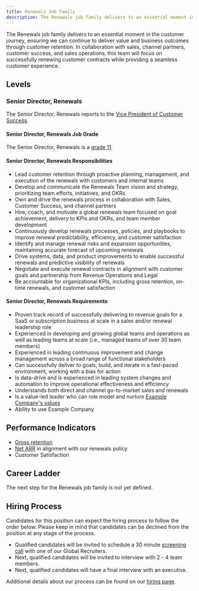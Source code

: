 ```yaml
---
title: Renewals Job Family
description: The Renewals job family delivers to an essential moment in the customer journey, ensuring we can continue to deliver value and business outcomes through customer retention.
---
```

The Renewals job family delivers to an essential moment in the customer journey, ensuring we can continue to deliver value and business outcomes through customer retention. In collaboration with sales, channel partners, customer success, and sales operations, this team will focus on successfully renewing customer contracts while providing a seamless customer experience.

## Levels

### Senior Director, Renewals

The Senior Director, Renewals reports to the [Vice President of Customer Success](/job-families/sales/vp-of-customer-success/).

#### Senior Director, Renewals Job Grade

The Senior Director, Renewals is a [grade 11](/handbook/total-rewards/compensation/compensation-calculator/#example_company-job-grades).

#### Senior Director, Renewals Responsibilities

- Lead customer retention through proactive planning, management, and execution of the renewals with customers and internal teams
- Develop and communicate the Renewals Team vision and strategy, prioritizing team efforts, initiatives, and OKRs
- Own and drive the renewals process in collaboration with Sales, Customer Success, and channel partners
- Hire, coach, and motivate a global renewals team focused on goal achievement, delivery to KPIs and OKRs, and team member development
- Continuously develop renewals processes, policies, and playbooks to improve renewal predictability, efficiency, and customer satisfaction
- Identify and manage renewal risks and expansion opportunities, maintaining accurate forecast of upcoming renewals
- Drive systems, data, and product improvements to enable successful renewals and predictive visibility of renewals
- Negotiate and execute renewal contracts in alignment with customer goals and partnership from Revenue Operations and Legal
- Be accountable for organizational KPIs, including gross retention, on-time renewals, and customer satisfaction

#### Senior Director, Renewals Requirements

- Proven track record of successfully delivering to revenue goals for a SaaS or subscription business at scale in a sales and/or renewal leadership role
- Experienced in developing and growing global teams and operations as well as leading teams at scale (i.e., managed teams of over 30 team members)
- Experienced in leading continuous improvement and change management across a broad range of functional stakeholders
- Can successfully deliver to goals, build, and iterate in a fast-paced environment, working with a bias for action
- Is data-drive and is experienced in leading system changes and automation to improve operational effectiveness and efficiency
- Understands both direct and channel go-to-market sales and renewals
- Is a value-led leader who can role model and nurture [Example Company's values](/handbook/values/)
- Ability to use Example Company

## Performance Indicators

- [Gross retention](https://docs.google.com/document/d/1UaKPTQePAU1RxtGSVb-BujdKiPVoepevrRh8q5bvbBg/edit#heading=h.yycfjurntovz)
- [Net ARR](https://docs.google.com/document/d/1UaKPTQePAU1RxtGSVb-BujdKiPVoepevrRh8q5bvbBg/edit#heading=h.yycfjurntovz) in alignment with our renewals policy
- Customer Satisfaction

## Career Ladder

The next step for the Renewals job family is not yet defined.

## Hiring Process

Candidates for this position can expect the hiring process to follow the order below. Please keep in mind that candidates can be declined from the position at any stage of the process.

- Qualified candidates will be invited to schedule a 30 minute [screening call](/handbook/hiring/interviewing/#screening-call) with one of our Global Recruiters.
- Next, qualified candidates will be invited to interview with 2 - 4 team members.
- Next, qualified candidates will have a final interview with an executive.

Additional details about our process can be found on our [hiring page](/handbook/hiring/).
